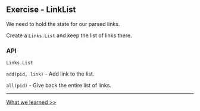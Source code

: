 ## Exercise - LinkList

We need to hold the state for our parsed links.

Create a `Links.List` and keep the list of links there.

### API

`Links.List`

`add(pid, link)` - Add link to the list.

`all(pid)` - Give back the entire list of links.

---

[What we learned >>](conclusions.md)
